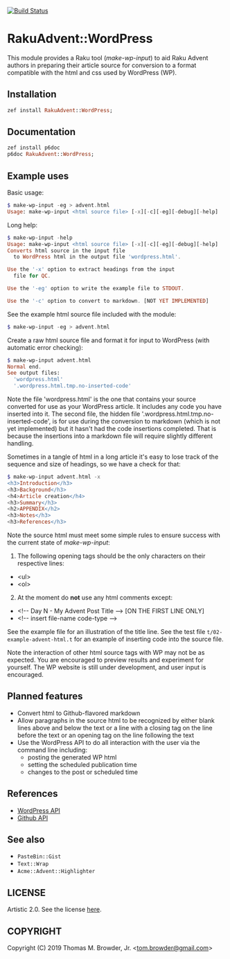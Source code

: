 [![Build Status](https://travis-ci.org/tbrowder/RakuAdvent-WordPress.svg?branch=master)](https://travis-ci.org/tbrowder/RakuAdvent-WordPress)

# RakuAdvent::WordPress

This module provides a Raku tool (*make-wp-input*) to aid Raku Advent
authors in preparing their article source for conversion to a format
compatible with the html and css used by WordPress (WP).

## Installation
```raku
zef install RakuAdvent::WordPress;
```
## Documentation
```raku
zef install p6doc
p6doc RakuAdvent::WordPress;
```
## Example uses

Basic usage:
```raku
$ make-wp-input -eg > advent.html
Usage: make-wp-input <html source file> [-x][-c][-eg][-debug][-help]
```

Long help:
```raku
$ make-wp-input -help
Usage: make-wp-input <html source file> [-x][-c][-eg][-debug][-help]
Converts html source in the input file
  to WordPress html in the output file 'wordpress.html'.

Use the '-x' option to extract headings from the input
  file for QC.

Use the '-eg' option to write the example file to STDOUT.

Use the '-c' option to convert to markdown. [NOT YET IMPLEMENTED]
```

See the example html source file included with
the module:
```raku
$ make-wp-input -eg > advent.html
```

Create a raw html source file and format it
for input to WordPress (with automatic error checking):
```raku
$ make-wp-input advent.html
Normal end.
See output files:
  'wordpress.html'
  '.wordpress.html.tmp.no-inserted-code'
```

Note the file 'wordpress.html' is the one that contains
your source converted for use as your WordPress article.
It includes any code you have inserted into it. The
second file, the hidden file '.wordpress.html.tmp.no-inserted-code',
is for use during the conversion to markdown (which is
not yet implemented) but it hasn't had the code insertions
completed. That is because the insertions into a markdown
file will require slightly different handling.

Sometimes in a tangle of html in a long
article it's easy to lose track of the
sequence and size of headings, so we have
a check for that:
```raku
$ make-wp-input advent.html -x
<h3>Introduction</h3>
<h3>Background</h3>
<h4>Article creation</h4>
<h3>Summary</h3>
<h2>APPENDIX</h2>
<h3>Notes</h3>
<h3>References</h3>
```

Note the source html must meet some simple rules
to ensure success with the current state of *make-wp-input*:

1. The following opening tags should be the only characters on their respective
lines:

- \<ul>
- \<ol>

2. At the moment do **not** use any html comments except:

- \<!-- Day N - My Advent Post Title --> [ON THE FIRST LINE ONLY]
- \<!-- insert file-name code-type -->

See the example file for an illustration of the title line.  See the
test file `t/02-example-advent-html.t` for an example of inserting
code into the source file.

Note the interaction of other html source tags with WP may not be as
expected. You are encouraged to preview results and experiment for
yourself. The WP website is still under development, and user input is
encouraged.

## Planned features
- Convert html to Github-flavored markdown
- Allow paragraphs in the source html to be
  recognized by either blank lines above and below
  the text or a line with a closing tag on the
  line before the text or an opening tag on
  the line following the text
- Use the WordPress API to do all interaction
  with the user via the command line including:
    - posting the generated WP html
    - setting the scheduled publication time
    - changes to the post or scheduled time

## References
- <a href="https://developer.wordpress.org/rest-api/">WordPress API</a>
- <a href="https://developer.github.com/v3/">Github API</a>

## See also
- `PasteBin::Gist`
- `Text::Wrap`
- `Acme::Advent::Highlighter`

## LICENSE

Artistic 2.0. See the license [here](./LICENSE).

## COPYRIGHT

Copyright (C) 2019 Thomas M. Browder, Jr. <<tom.browder@gmail.com>>
